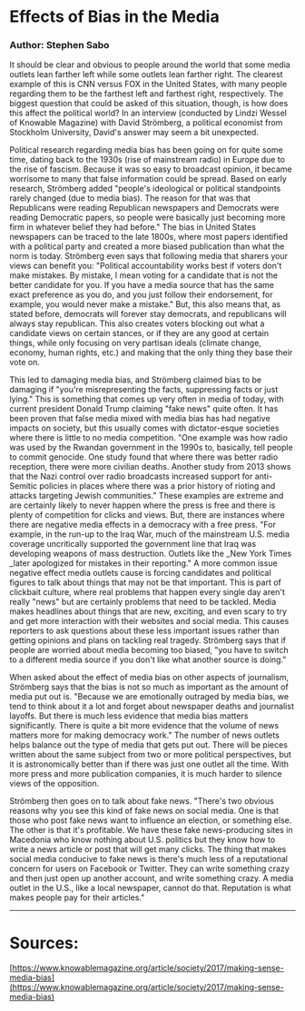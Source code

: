 
# Effects of Bias in the Media
### Author: Stephen Sabo

It should be clear and obvious to people around the world that some media outlets lean farther left while some outlets lean farther right.  The clearest example of this is CNN versus FOX in the United States, with many people regarding them to be the farthest left and farthest right, respectively.  The biggest question that could be asked of this situation, though, is how does this affect the political world?  In an interview (conducted by Lindzi Wessel of Knowable Magazine) with David Strömberg, a political economist from Stockholm University, David's answer may seem a bit unexpected.

Political research regarding media bias has been going on for quite some time, dating back to the 1930s (rise of mainstream radio) in Europe due to the rise of fascism.  Because it was so easy to broadcast opinion, it became worrisome to many that false information could be spread.  Based on early research, Strömberg added &quot;people's ideological or political standpoints rarely changed (due to media bias).  The reason for that was that Republicans were reading Republican newspapers and Democrats were reading Democratic papers, so people were basically just becoming more firm in whatever belief they had before.&quot;  The bias in United States newspapers can be traced to the late 1800s, where most papers identified with a political party and created a more biased publication than what the norm is today.  Strömberg even says that following media that sharers your views can benefit you: &quot;Political accountability works best if voters don't make mistakes. By mistake, I mean voting for a candidate that is not the better candidate for you. If you have a media source that has the same exact preference as you do, and you just follow their endorsement, for example, you would never make a mistake.&quot;  But, this also means that, as stated before, democrats will forever stay democrats, and republicans will always stay republican.  This also creates voters blocking out what a candidate views on certain stances, or if they are any good at certain things, while only focusing on very partisan ideals (climate change, economy, human rights, etc.) and making that the only thing they base their vote on.

This led to damaging media bias, and Strömberg claimed bias to be damaging if &quot;you're misrepresenting the facts, suppressing facts or just lying.&quot;  This is something that comes up very often in media of today, with current president Donald Trump claiming &quot;fake news&quot; quite often.  It has been proven that false media mixed with media bias has had negative impacts on society, but this usually comes with dictator-esque societies where there is little to no media competition.  &quot;One example was how radio was used by the Rwandan government in the 1990s to, basically, tell people to commit genocide. One study found that where there was better radio reception, there were more civilian deaths. Another study from 2013 shows that the Nazi control over radio broadcasts increased support for anti-Semitic policies in places where there was a prior history of rioting and attacks targeting Jewish communities.&quot;  These examples are extreme and are certainly likely to never happen where the press is free and there is plenty of competition for clicks and views.  But, there are instances where there are negative media effects in a democracy with a free press.  &quot;For example, in the run-up to the Iraq War, much of the mainstream U.S. media coverage uncritically supported the government line that Iraq was developing weapons of mass destruction. Outlets like the _New York Times _later apologized for mistakes in their reporting.&quot;  A more common issue negative effect media outlets cause is forcing candidates and political figures to talk about things that may not be that important.  This is part of clickbait culture, where real problems that happen every single day aren't really &quot;news&quot; but are certainly problems that need to be tackled.  Media makes headlines about things that are new, exciting, and even scary to try and get more interaction with their websites and social media.  This causes reporters to ask questions about these less important issues rather than getting opinions and plans on tackling real tragedy.  Strömberg says that if people are worried about media becoming too biased, &quot;you have to switch to a different media source if you don't like what another source is doing.&quot;

When asked about the effect of media bias on other aspects of journalism, Strömberg says that the bias is not so much as important as the amount of media put out is.  &quot;Because we are emotionally outraged by media bias, we tend to think about it a lot and forget about newspaper deaths and journalist layoffs. But there is much less evidence that media bias matters significantly. There is quite a bit more evidence that the volume of news matters more for making democracy work.&quot;  The number of news outlets helps balance out the type of media that gets put out.  There will be pieces written about the same subject from two or more political perspectives, but it is astronomically better than if there was just one outlet all the time.  With more press and more publication companies, it is much harder to silence views of the opposition.

Strömberg then goes on to talk about fake news.  &quot;There's two obvious reasons why you see this kind of fake news on social media. One is that those who post fake news want to influence an election, or something else. The other is that it's profitable. We have these fake news-producing sites in Macedonia who know nothing about U.S. politics but they know how to write a news article or post that will get many clicks. The thing that makes social media conducive to fake news is there's much less of a reputational concern for users on Facebook or Twitter. They can write something crazy and then just open up another account, and write something crazy. A media outlet in the U.S., like a local newspaper, cannot do that. Reputation is what makes people pay for their articles.&quot;

______________

# Sources: 
[https://www.knowablemagazine.org/article/society/2017/making-sense-media-bias](https://www.knowablemagazine.org/article/society/2017/making-sense-media-bias)